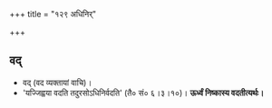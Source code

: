 +++
title = "१२९ अधिनिर्"

+++

## वद्
- वद् (वद व्यक्तायां वाचि)।
- 'यज्जिह्वया वदति तदुरसोऽधिनिर्वदति' (तै० सं० ६।३।१०)। **ऊर्ध्वं निष्कास्य वदतीत्यर्थः।**
